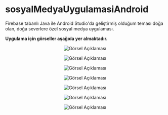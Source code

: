 # sosyalMedyaUygulamasiAndroid
Firebase tabanlı Java ile Android Studio'da geliştirmiş olduğum teması doğa olan, doğa severlere özel sosyal medya uygulaması.

**Uygulama için görseller aşağıda yer almaktadır.**

<p align="center">
  <img src="https://github.com/muratcivek/sosyalMedyaUygulamasiAndroid/tree/main/Gorseller/1.png" alt="Görsel Açıklaması">
</p>

<p align="center">
  <img src="https://github.com/muratcivek/sosyalMedyaUygulamasiAndroid/tree/main/Gorseller/2.png" alt="Görsel Açıklaması">
</p>

<p align="center">
  <img src="https://github.com/muratcivek/sosyalMedyaUygulamasiAndroid/tree/main/Gorseller/3.png" alt="Görsel Açıklaması">
</p>

<p align="center">
  <img src="https://github.com/muratcivek/sosyalMedyaUygulamasiAndroid/tree/main/Gorseller/4.png" alt="Görsel Açıklaması">
</p>

<p align="center">
  <img src="https://github.com/muratcivek/sosyalMedyaUygulamasiAndroid/tree/main/Gorseller/5.png" alt="Görsel Açıklaması">
</p>

<p align="center">
  <img src="https://github.com/muratcivek/sosyalMedyaUygulamasiAndroid/tree/main/Gorseller/6.png" alt="Görsel Açıklaması">
</p>

<p align="center">
  <img src="https://github.com/muratcivek/sosyalMedyaUygulamasiAndroid/tree/main/Gorseller/7.png" alt="Görsel Açıklaması">
</p>
 

